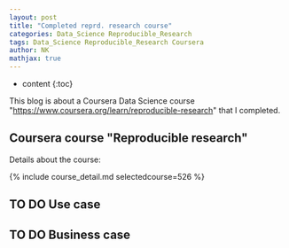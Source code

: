 ```yaml
---
layout: post
title: "Completed reprd. research course"
categories: Data_Science Reproducible_Research
tags: Data_Science Reproducible_Research Coursera
author: NK
mathjax: true
---
```


* content
{:toc}

This blog is about a Coursera Data Science course "https://www.coursera.org/learn/reproducible-research" that I completed. 

## Coursera course "Reproducible research"

Details about the course:

{% include course_detail.md selectedcourse=526 %}

## TO DO Use case

## TO DO Business case
